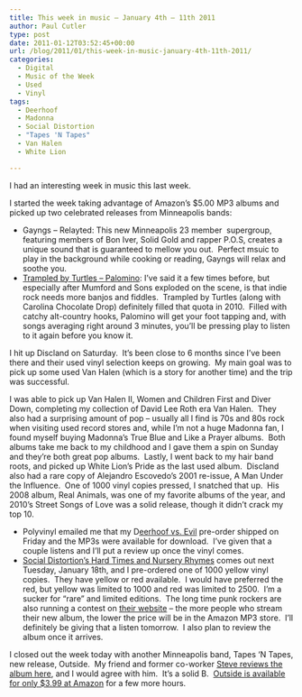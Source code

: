 ```yaml
---
title: This week in music – January 4th – 11th 2011
author: Paul Cutler
type: post
date: 2011-01-12T03:52:45+00:00
url: /blog/2011/01/this-week-in-music-january-4th-11th-2011/
categories:
  - Digital
  - Music of the Week
  - Used
  - Vinyl
tags:
  - Deerhoof
  - Madonna
  - Social Distortion
  - "Tapes 'N Tapes"
  - Van Halen
  - White Lion

---
```

I had an interesting week in music this last week.

I started the week taking advantage of Amazon&#8217;s $5.00 MP3 albums and picked up two celebrated releases from Minneapolis bands:

  * Gayngs &#8211; Relayted: This new Minneapolis 23 member  supergroup, featuring members of Bon Iver, Solid Gold and rapper P.O.S, creates a unique sound that is guaranteed to mellow you out.  Perfect msuic to play in the background while cooking or reading, Gayngs will relax and soothe you.
  * [Trampled by Turtles &#8211; Palomino][1]: I&#8217;ve said it a few times before, but especially after Mumford and Sons exploded on the scene, is that indie rock needs more banjos and fiddles.  Trampled by Turtles (along with Carolina Chocolate Drop) definitely filled that quota in 2010.  Filled with catchy alt-country hooks, Palomino will get your foot tapping and, with songs averaging right around 3 minutes, you&#8217;ll be pressing play to listen to it again before you know it.

I hit up Discland on Saturday.  It&#8217;s been close to 6 months since I&#8217;ve been there and their used vinyl selection keeps on growing.  My main goal was to pick up some used Van Halen (which is a story for another time) and the trip was successful.

I was able to pick up Van Halen II, Women and Children First and Diver Down, completing my collection of David Lee Roth era Van Halen.  They also had a surprising amount of pop &#8211; usually all I find is 70s and 80s rock when visiting used record stores and, while I&#8217;m not a huge Madonna fan, I found myself buying Madonna&#8217;s True Blue and Like a Prayer albums.  Both albums take me back to my childhood and I gave them a spin on Sunday and they&#8217;re both great pop albums.  Lastly, I went back to my hair band roots, and picked up White Lion&#8217;s Pride as the last used album.  Discland also had a rare copy of Alejandro Escovedo&#8217;s 2001 re-issue, A Man Under the Influence.  One of 1000 vinyl copies pressed, I snatched that up.  His 2008 album, Real Animals, was one of my favorite albums of the year, and 2010&#8217;s Street Songs of Love was a solid release, though it didn&#8217;t crack my top 10.

  * Polyvinyl emailed me that my D[eerhoof vs. Evil][2] pre-order shipped on Friday and the MP3s were available for download.  I&#8217;ve given that a couple listens and I&#8217;ll put a review up once the vinyl comes.
  * [Social Distortion&#8217;s Hard Times and Nursery Rhymes][3] comes out next Tuesday, January 18th, and I pre-ordered one of 1000 yellow vinyl copies.  They have yellow or red available.  I would have preferred the red, but yellow was limited to 1000 and red was limited to 2500.  I&#8217;m a sucker for &#8220;rare&#8221; and limited editions.  The long time punk rockers are also running a contest on [their website][3] &#8211; the more people who stream their new album, the lower the price will be in the Amazon MP3 store.  I&#8217;ll definitely be giving that a listen tomorrow.  I also plan to review the album once it arrives.

I closed out the week today with another Minneapolis band, Tapes &#8216;N Tapes, new release, Outside.  My friend and former co-worker [Steve reviews the album here][4], and I would agree with him.  It&#8217;s a solid B.  [Outside is available for only $3.99 at Amazon][5] for a few more hours.

 [1]: http://amzn.com/B003F44112
 [2]: http://www.polyvinylrecords.com/store/index.php?id=1538
 [3]: http://www.voxbloc.com/share/social-distortion-album-stream
 [4]: http://skavalanche.blogspot.com/2011/01/tapes-n-tapes-outside-album-review.html
 [5]: http://amzn.com/B004EZ3AKY